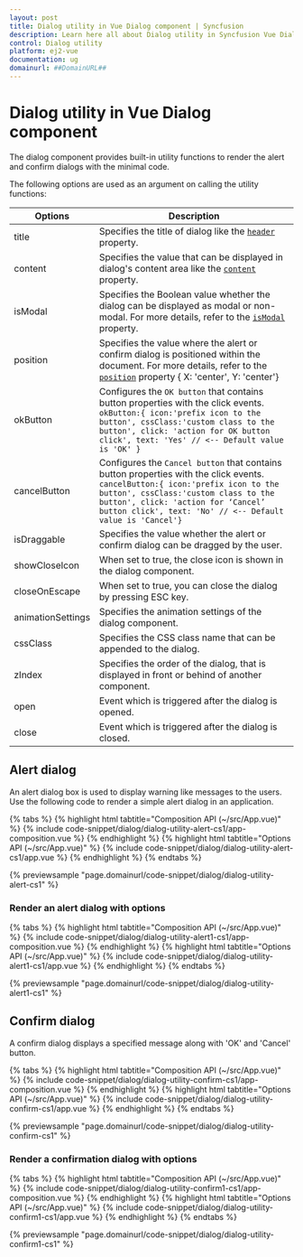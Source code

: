 ```yaml
---
layout: post
title: Dialog utility in Vue Dialog component | Syncfusion
description: Learn here all about Dialog utility in Syncfusion Vue Dialog component of Syncfusion Essential JS 2 and more.
control: Dialog utility 
platform: ej2-vue
documentation: ug
domainurl: ##DomainURL##
---
```


# Dialog utility in Vue Dialog component

The dialog component provides built-in utility functions to render the alert and confirm dialogs with the minimal code.

The following options are used as an argument on calling the utility functions:

| Options   | Description |
|-----------|-------------|
| title | Specifies the title of dialog like the [`header`](https://ej2.syncfusion.com/vue/documentation/api/dialog/#header) property.|
| content | Specifies the value that can be displayed in dialog's content area like the [`content`](https://ej2.syncfusion.com/vue/documentation/api/dialog/#content) property. |
| isModal | Specifies the Boolean value whether the dialog can be displayed as modal or non-modal. For more details, refer to the [`isModal`](https://ej2.syncfusion.com/vue/documentation/api/dialog/#ismodal) property.|
| position | Specifies the value where the alert or confirm dialog is positioned within the document. For more details, refer to the [`position`](https://ej2.syncfusion.com/vue/documentation/api/dialog/#position) property { X: 'center', Y: 'center'}|
| okButton | Configures the `OK button` that contains button properties with the click events. `okButton:{ icon:'prefix icon to the button', cssClass:'custom class to the button', click: 'action for OK button click', text: 'Yes' // <-- Default value is 'OK' }`|
| cancelButton | Configures the `Cancel button` that contains button properties with the click events. `cancelButton:{ icon:'prefix icon to the button', cssClass:'custom class to the button', click: 'action for ‘Cancel’ button click', text: 'No' // <-- Default value is 'Cancel'}`|
| isDraggable | Specifies the value whether the alert or confirm dialog can be dragged by the user. |
| showCloseIcon | When set to true, the close icon is shown in the dialog component. |
| closeOnEscape | When set to true, you can close the dialog by pressing ESC key. |
| animationSettings | Specifies the animation settings of the dialog component. |
| cssClass | Specifies the CSS class name that can be appended to the dialog. |
| zIndex | Specifies the order of the dialog, that is displayed in front or behind of another component. |
| open | Event which is triggered after the dialog is opened. |
| close | Event which is triggered after the dialog is closed. |

## Alert dialog

An alert dialog box is used to display warning like messages to the users. Use the following code to render a simple alert dialog in an application.

{% tabs %}
{% highlight html tabtitle="Composition API (~/src/App.vue)" %}
{% include code-snippet/dialog/dialog-utility-alert-cs1/app-composition.vue %}
{% endhighlight %}
{% highlight html tabtitle="Options API (~/src/App.vue)" %}
{% include code-snippet/dialog/dialog-utility-alert-cs1/app.vue %}
{% endhighlight %}
{% endtabs %}
        
{% previewsample "page.domainurl/code-snippet/dialog/dialog-utility-alert-cs1" %}

### Render an alert dialog with options

{% tabs %}
{% highlight html tabtitle="Composition API (~/src/App.vue)" %}
{% include code-snippet/dialog/dialog-utility-alert1-cs1/app-composition.vue %}
{% endhighlight %}
{% highlight html tabtitle="Options API (~/src/App.vue)" %}
{% include code-snippet/dialog/dialog-utility-alert1-cs1/app.vue %}
{% endhighlight %}
{% endtabs %}
        
{% previewsample "page.domainurl/code-snippet/dialog/dialog-utility-alert1-cs1" %}

## Confirm dialog

A confirm dialog displays a specified message along with 'OK' and 'Cancel' button.

{% tabs %}
{% highlight html tabtitle="Composition API (~/src/App.vue)" %}
{% include code-snippet/dialog/dialog-utility-confirm-cs1/app-composition.vue %}
{% endhighlight %}
{% highlight html tabtitle="Options API (~/src/App.vue)" %}
{% include code-snippet/dialog/dialog-utility-confirm-cs1/app.vue %}
{% endhighlight %}
{% endtabs %}
        
{% previewsample "page.domainurl/code-snippet/dialog/dialog-utility-confirm-cs1" %}

### Render a confirmation dialog with options

{% tabs %}
{% highlight html tabtitle="Composition API (~/src/App.vue)" %}
{% include code-snippet/dialog/dialog-utility-confirm1-cs1/app-composition.vue %}
{% endhighlight %}
{% highlight html tabtitle="Options API (~/src/App.vue)" %}
{% include code-snippet/dialog/dialog-utility-confirm1-cs1/app.vue %}
{% endhighlight %}
{% endtabs %}
        
{% previewsample "page.domainurl/code-snippet/dialog/dialog-utility-confirm1-cs1" %}